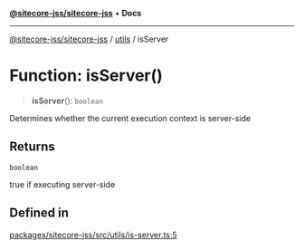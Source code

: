 [**@sitecore-jss/sitecore-jss**](../../README.md) • **Docs**

***

[@sitecore-jss/sitecore-jss](../../README.md) / [utils](../README.md) / isServer

# Function: isServer()

> **isServer**(): `boolean`

Determines whether the current execution context is server-side

## Returns

`boolean`

true if executing server-side

## Defined in

[packages/sitecore-jss/src/utils/is-server.ts:5](https://github.com/Sitecore/xmc-jss-dev/blob/f739f952c1ea1be244446f2466e23085eb12739b/packages/sitecore-jss/src/utils/is-server.ts#L5)
